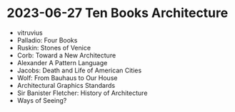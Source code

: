 # 2023-06-27 Ten Books Architecture


* vitruvius
* Palladio: Four Books
* Ruskin: Stones of Venice
* Corb: Toward a New Architecture
* Alexander A Pattern Language
* Jacobs: Death and Life of American Cities
* Wolf: From Bauhaus to Our House
* Architectural Graphics Standards
* Sir Banister Fletcher: History of Architecture
* Ways of Seeing?
